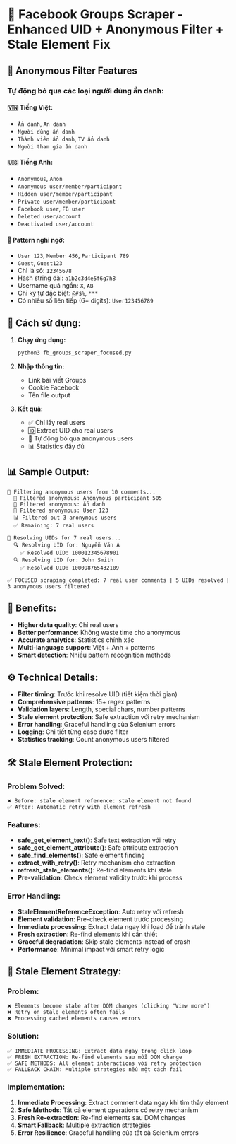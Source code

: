# 🎯 Facebook Groups Scraper - Enhanced UID + Anonymous Filter + Stale Element Fix

## 🚫 **Anonymous Filter Features**

### Tự động bỏ qua các loại người dùng ẩn danh:

#### **🇻🇳 Tiếng Việt:**
- `Ẩn danh`, `An danh`
- `Người dùng ẩn danh`
- `Thành viên ẩn danh`, `TV ẩn danh`
- `Người tham gia ẩn danh`

#### **🇺🇸 Tiếng Anh:**
- `Anonymous`, `Anon`
- `Anonymous user/member/participant`
- `Hidden user/member/participant` 
- `Private user/member/participant`
- `Facebook user`, `FB user`
- `Deleted user/account`
- `Deactivated user/account`

#### **🔢 Pattern nghi ngờ:**
- `User 123`, `Member 456`, `Participant 789`
- `Guest`, `Guest123`
- Chỉ là số: `12345678`
- Hash string dài: `a1b2c3d4e5f6g7h8`
- Username quá ngắn: `X`, `AB`
- Chỉ ký tự đặc biệt: `@#$%`, `***`
- Có nhiều số liên tiếp (6+ digits): `User123456789`

## 🚀 **Cách sử dụng:**

1. **Chạy ứng dụng:**
   ```bash
   python3 fb_groups_scraper_focused.py
   ```

2. **Nhập thông tin:**
   - Link bài viết Groups
   - Cookie Facebook
   - Tên file output

3. **Kết quả:**
   - ✅ Chỉ lấy real users
   - 🆔 Extract UID cho real users
   - 🚫 Tự động bỏ qua anonymous users
   - 📊 Statistics đầy đủ

## 📊 **Sample Output:**

```
🚫 Filtering anonymous users from 10 comments...
  🚫 Filtered anonymous: Anonymous participant 505
  🚫 Filtered anonymous: Ẩn danh
  🚫 Filtered anonymous: User 123
  📊 Filtered out 3 anonymous users
  ✅ Remaining: 7 real users

🔄 Resolving UIDs for 7 real users...
  🔍 Resolving UID for: Nguyễn Văn A
    ✅ Resolved UID: 100012345678901
  🔍 Resolving UID for: John Smith  
    ✅ Resolved UID: 100098765432109

✅ FOCUSED scraping completed: 7 real user comments | 5 UIDs resolved | 3 anonymous users filtered
```

## 🎯 **Benefits:**

- **Higher data quality**: Chỉ real users
- **Better performance**: Không waste time cho anonymous
- **Accurate analytics**: Statistics chính xác
- **Multi-language support**: Việt + Anh + patterns
- **Smart detection**: Nhiều pattern recognition methods

## ⚙️ **Technical Details:**

- **Filter timing**: Trước khi resolve UID (tiết kiệm thời gian)
- **Comprehensive patterns**: 15+ regex patterns
- **Validation layers**: Length, special chars, number patterns
- **Stale element protection**: Safe extraction với retry mechanism
- **Error handling**: Graceful handling của Selenium errors
- **Logging**: Chi tiết từng case được filter
- **Statistics tracking**: Count anonymous users filtered

## 🛠️ **Stale Element Protection:**

### Problem Solved:
```
❌ Before: stale element reference: stale element not found
✅ After: Automatic retry with element refresh
```

### Features:
- **safe_get_element_text()**: Safe text extraction với retry
- **safe_get_element_attribute()**: Safe attribute extraction  
- **safe_find_elements()**: Safe element finding
- **extract_with_retry()**: Retry mechanism cho extraction
- **refresh_stale_elements()**: Re-find elements khi stale
- **Pre-validation**: Check element validity trước khi process

### Error Handling:
- **StaleElementReferenceException**: Auto retry với refresh
- **Element validation**: Pre-check element trước processing
- **Immediate processing**: Extract data ngay khi load để tránh stale
- **Fresh extraction**: Re-find elements khi cần thiết
- **Graceful degradation**: Skip stale elements instead of crash
- **Performance**: Minimal impact với smart retry logic

## 🔧 **Stale Element Strategy:**

### Problem:
```
❌ Elements become stale after DOM changes (clicking "View more")
❌ Retry on stale elements often fails
❌ Processing cached elements causes errors
```

### Solution:
```
✅ IMMEDIATE PROCESSING: Extract data ngay trong click loop
✅ FRESH EXTRACTION: Re-find elements sau mỗi DOM change
✅ SAFE METHODS: All element interactions với retry protection
✅ FALLBACK CHAIN: Multiple strategies nếu một cách fail
```

### Implementation:
1. **Immediate Processing**: Extract comment data ngay khi tìm thấy element
2. **Safe Methods**: Tất cả element operations có retry mechanism  
3. **Fresh Re-extraction**: Re-find elements sau DOM changes
4. **Smart Fallback**: Multiple extraction strategies
5. **Error Resilience**: Graceful handling của tất cả Selenium errors